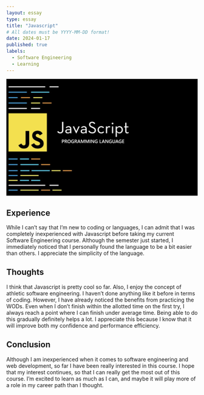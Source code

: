 ```yaml
---
layout: essay
type: essay
title: "Javascript"
# All dates must be YYYY-MM-DD format!
date: 2024-01-17
published: true
labels:
  - Software Engineering
  - Learning
---
```


<img width="600px" class="rounded float-start pe-4" src="../img/javascript.png">

## Experience

While I can’t say that I’m new to coding or languages, I can admit that I was completely inexperienced with Javascript before taking my current Software Engineering course. Although the semester just started,  I immediately noticed that I personally found the language to be a bit easier than others.  I appreciate the simplicity of the language.  

## Thoughts
I think that Javascript is pretty cool so far. Also, I enjoy the concept of athletic software engineering. I haven’t done anything like it before in terms of coding. However, I have already noticed the benefits from practicing the WODs. Even when I don’t finish within the allotted time on the first try, I always reach a point where I can finish under average time. Being able to do this gradually definitely helps a lot. I appreciate this because I know that it will improve both my confidence and performance efficiency. 

## Conclusion

Although I am inexperienced when it comes to software engineering and web development, so far I have been really interested in this course. I hope that my interest continues, so that I can really get the most out of this course. I’m excited to learn as much as I can, and maybe it will play more of a role in my career path than I thought.
